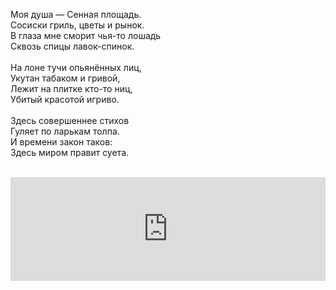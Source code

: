 Моя душа — Сенная площадь.<br />
Сосиски гриль, цветы и рынок.<br />
В глаза мне сморит чья-то лошадь<br />
Сквозь спицы лавок-спинок.<br />
<br />
На лоне тучи опьянённых лиц,<br />
Укутан табаком и гривой,<br />
Лежит на плитке кто-то ниц,<br />
Убитый красотой игриво.<br />
<br />
Здесь совершеннее стихов<br />
Гуляет по ларькам толпа.<br />
И времени закон таков:<br />
Здесь миром правит суета.<br />
<br />
<iframe width="100%" height="166" scrolling="no" frameborder="no" src="https://w.soundcloud.com/player/?url=http%3A%2F%2Fapi.soundcloud.com%2Ftracks%2F103523401"></iframe>